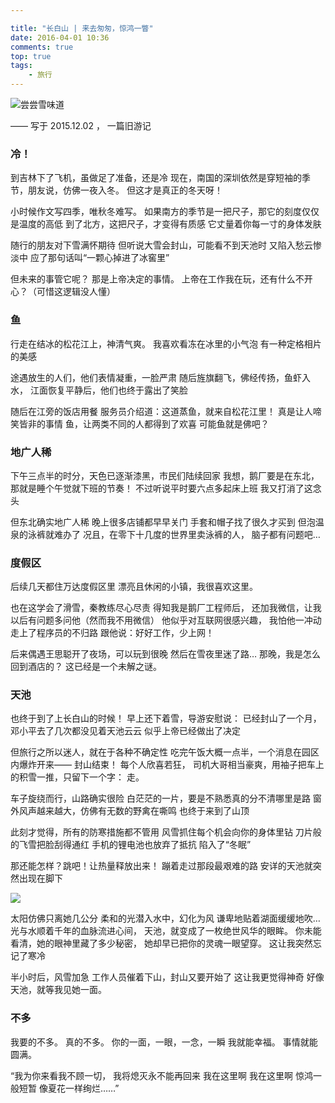 ```yaml
---

title: "长白山 | 来去匆匆，惊鸿一瞥"
date: 2016-04-01 10:36
comments: true
top: true
tags: 
	- 旅行
---
```


![尝尝雪味道](/assets/blogImg/changbaishan-1.jpg)

—— 写于 2015.12.02 ， 一篇旧游记

### 冷！

到吉林下了飞机，虽做足了准备，还是冷
现在，南国的深圳依然是穿短袖的季节，朋友说，仿佛一夜入冬。
但这才是真正的冬天呀！

小时候作文写四季，唯秋冬难写。
如果南方的季节是一把尺子，那它的刻度仅仅是温度的高低
到了北方，这把尺子，才变得有质感
它丈量着你每一寸的身体发肤

随行的朋友对下雪满怀期待
但听说大雪会封山，可能看不到天池时
又陷入愁云惨淡中
应了那句话叫“一颗心掉进了冰窖里”

但未来的事管它呢？
那是上帝决定的事情。
上帝在工作我在玩，还有什么不开心？（可惜这逻辑没人懂）

<!--more-->

### 鱼

行走在结冰的松花江上，神清气爽。
我喜欢看冻在冰里的小气泡
有一种定格相片的美感

途遇放生的人们，他们表情凝重，一脸严肃
随后旌旗翻飞，佛经传扬，鱼虾入水，
江面恢复平静后，他们也终于露出了笑脸

随后在江旁的饭店用餐
服务员介绍道：这道蒸鱼，就来自松花江里！
真是让人啼笑皆非的事情
鱼，让两类不同的人都得到了欢喜
可能鱼就是佛吧？

### 地广人稀

下午三点半的时分，天色已逐渐漆黑，市民们陆续回家
我想，鹅厂要是在东北，那就是睡个午觉就下班的节奏！
不过听说平时要六点多起床上班
我又打消了这念头

但东北确实地广人稀
晚上很多店铺都早早关门
手套和帽子找了很久才买到
但泡温泉的泳裤就难办了
况且，在零下十几度的世界里卖泳裤的人，
脑子都有问题吧…

### 度假区

后续几天都住万达度假区里
漂亮且休闲的小镇，我很喜欢这里。

也在这学会了滑雪，秦教练尽心尽责
得知我是鹅厂工程师后，
还加我微信，让我以后有问题多问他（然而我不用微信）
他似乎对互联网很感兴趣，
我怕他一冲动走上了程序员的不归路
跟他说：好好工作，少上网！

后来偶遇王思聪开了夜场，可以玩到很晚
然后在雪夜里迷了路…
那晚，我是怎么回到酒店的？
这已经是一个未解之谜。

### 天池

也终于到了上长白山的时候！
早上还下着雪，导游安慰说：
已经封山了一个月，邓小平去了几次都没见着天池云云
似乎上帝已经做出了决定

但旅行之所以迷人，就在于各种不确定性
吃完午饭大概一点半，一个消息在园区内爆炸开来—— 封山结束！
每个人欣喜若狂，
司机大哥相当豪爽，用袖子把车上的积雪一推，只留下一个字：
走。

车子旋绕而行，山路确实很险
白茫茫的一片，要是不熟悉真的分不清哪里是路
窗外风声越来越大，仿佛有无数的野禽在嘶鸣
也终于来到了山顶

此刻才觉得，所有的防寒措施都不管用
风雪抓住每个机会向你的身体里钻
刀片般的飞雪把脸刮得通红
手机的锂电池也放弃了抵抗
陷入了“冬眠”

那还能怎样？跳吧！让热量释放出来！
蹦着走过那段最艰难的路
安详的天池就突然出现在脚下

![](/assets/blogImg/changbaishan-2.jpg)

太阳仿佛只离她几公分
柔和的光潜入水中，幻化为风
谦卑地贴着湖面缓缓地吹…
光与水顺着千年的血脉流进心间，
天池，就变成了一枚绝世风华的眼眸。
你未能看清，她的眼神里藏了多少秘密，
她却早已把你的灵魂一眼望穿。
这让我突然忘记了寒冷

半小时后，风雪加急
工作人员催着下山，封山又要开始了
这让我更觉得神奇
好像天池，就等我见她一面。

### 不多

我要的不多。
真的不多。
你的一面，一眼，一念，一瞬
我就能幸福。
事情就能圆满。

“我为你来看我不顾一切，
我将熄灭永不能再回来
我在这里啊
我在这里啊
惊鸿一般短暂
像夏花一样绚烂……”
